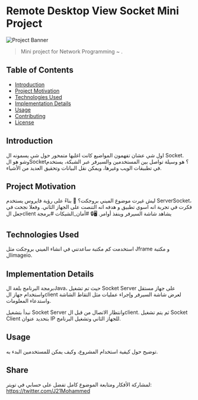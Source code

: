 # Remote Desktop View Socket Mini Project

![Project Banner](https://www.boardinfinity.com/blog/content/images/2023/02/Socket-Programming.png)


> Mini project for Network Programming ~ .

## Table of Contents

- [Introduction](#introduction)
- [Project Motivation](#project-motivation)
- [Technologies Used](#technologies-used)
- [Implementation Details](#implementation-details)
- [Usage](#usage)
- [Contributing](#contributing)
- [License](#license)

## Introduction

اول شي عشان تفهمون المواضيع كانت اغلبها متمحور حول شي يسمونه ال Socket. وشو هو الSocket؟ هو وسيلة تواصل بين المستخدمين والسيرفر عبر الشبكة، يستخدم في تطبيقات الويب وغيرها، ويمكن نقل البيانات وتحقيق العديد من الأشياء.

## Project Motivation

ليش غيرت موضوع الميني بروجكت؟ 🤔 بناءً على رؤية فايروس يستخدم ServerSocket، فكرت في تجربة انه اسوي تطبيق و هدفه انه التنصت على الجهاز الثاني. وفعلا نجحت في جعل الclient يشاهد شاشة السيرفر وينفذ أوامر. 🖥️🔒 #أمان_الشبكات #برمجة

## Technologies Used

استخدمت كم مكتبة ساعدتني في انشاء الميني بروجكت مثل Jframe و مكتبة الimageio.

## Implementation Details

برمجة البرنامج بلغة الJava، حيث تم تشغيل Socket Server على جهاز مستقل واستخدام جهاز الclient لعرض شاشة السيرفر وإجراء عمليات مثل التقاط الشاشة واستدعاء المعلومات.

نبدأ بتشغيل Socket Server وانتظار الاتصال من قبل الclient. ثم يتم تشغيل Socket Client بتحديد عنوان IP للجهاز الثاني وتشغيل البرنامج.

## Usage

توضيح حول كيفية استخدام المشروع، وكيف يمكن للمستخدمين البدء به.

## Share

لمشاركة الأفكار ومتابعة الموضوع كامل تفضل على حسابي في تويتر:
https://twitter.com/J21Mohammed


